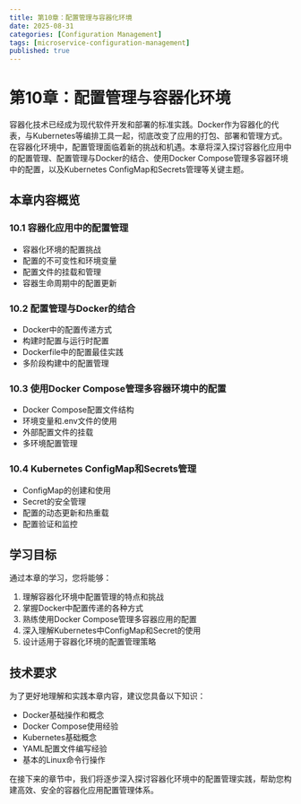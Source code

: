```yaml
---
title: 第10章：配置管理与容器化环境
date: 2025-08-31
categories: [Configuration Management]
tags: [microservice-configuration-management]
published: true
---
```


# 第10章：配置管理与容器化环境

容器化技术已经成为现代软件开发和部署的标准实践。Docker作为容器化的代表，与Kubernetes等编排工具一起，彻底改变了应用的打包、部署和管理方式。在容器化环境中，配置管理面临着新的挑战和机遇。本章将深入探讨容器化应用中的配置管理、配置管理与Docker的结合、使用Docker Compose管理多容器环境中的配置，以及Kubernetes ConfigMap和Secrets管理等关键主题。

## 本章内容概览

### 10.1 容器化应用中的配置管理
- 容器化环境的配置挑战
- 配置的不可变性和环境变量
- 配置文件的挂载和管理
- 容器生命周期中的配置更新

### 10.2 配置管理与Docker的结合
- Docker中的配置传递方式
- 构建时配置与运行时配置
- Dockerfile中的配置最佳实践
- 多阶段构建中的配置管理

### 10.3 使用Docker Compose管理多容器环境中的配置
- Docker Compose配置文件结构
- 环境变量和.env文件的使用
- 外部配置文件的挂载
- 多环境配置管理

### 10.4 Kubernetes ConfigMap和Secrets管理
- ConfigMap的创建和使用
- Secret的安全管理
- 配置的动态更新和热重载
- 配置验证和监控

## 学习目标

通过本章的学习，您将能够：

1. 理解容器化环境中配置管理的特点和挑战
2. 掌握Docker中配置传递的各种方式
3. 熟练使用Docker Compose管理多容器应用的配置
4. 深入理解Kubernetes中ConfigMap和Secret的使用
5. 设计适用于容器化环境的配置管理策略

## 技术要求

为了更好地理解和实践本章内容，建议您具备以下知识：

- Docker基础操作和概念
- Docker Compose使用经验
- Kubernetes基础概念
- YAML配置文件编写经验
- 基本的Linux命令行操作

在接下来的章节中，我们将逐步深入探讨容器化环境中的配置管理实践，帮助您构建高效、安全的容器化应用配置管理体系。